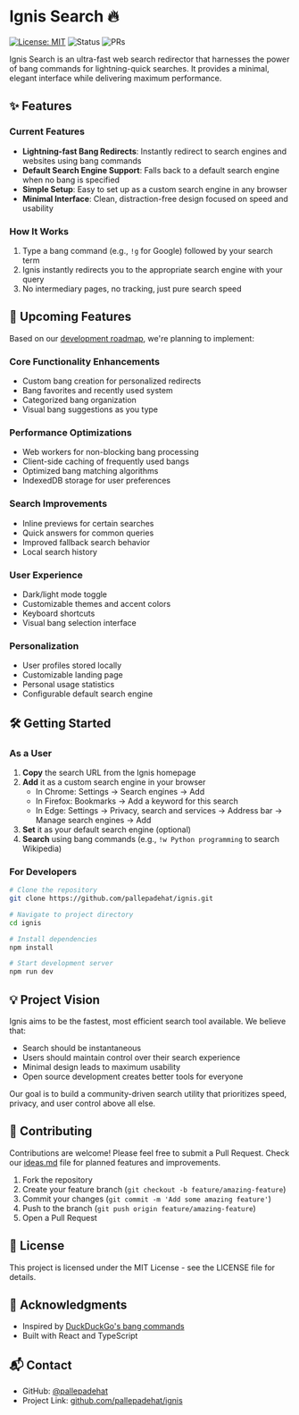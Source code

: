 # Ignis Search 🔥

[![License: MIT](https://img.shields.io/badge/License-MIT-blue.svg)](https://opensource.org/licenses/MIT)
![Status](https://img.shields.io/badge/Status-Active-green)
![PRs](https://img.shields.io/badge/PRs-Welcome-brightgreen)

Ignis Search is an ultra-fast web search redirector that harnesses the power of bang commands for lightning-quick searches. It provides a minimal, elegant interface while delivering maximum performance.

## ✨ Features

### Current Features

- **Lightning-fast Bang Redirects**: Instantly redirect to search engines and websites using bang commands
- **Default Search Engine Support**: Falls back to a default search engine when no bang is specified
- **Simple Setup**: Easy to set up as a custom search engine in any browser
- **Minimal Interface**: Clean, distraction-free design focused on speed and usability

### How It Works

1. Type a bang command (e.g., `!g` for Google) followed by your search term
2. Ignis instantly redirects you to the appropriate search engine with your query
3. No intermediary pages, no tracking, just pure search speed

## 🚀 Upcoming Features

Based on our [development roadmap](ideas.md), we're planning to implement:

### Core Functionality Enhancements
- Custom bang creation for personalized redirects
- Bang favorites and recently used system
- Categorized bang organization
- Visual bang suggestions as you type

### Performance Optimizations
- Web workers for non-blocking bang processing
- Client-side caching of frequently used bangs
- Optimized bang matching algorithms
- IndexedDB storage for user preferences

### Search Improvements
- Inline previews for certain searches
- Quick answers for common queries
- Improved fallback search behavior
- Local search history

### User Experience
- Dark/light mode toggle
- Customizable themes and accent colors
- Keyboard shortcuts
- Visual bang selection interface

### Personalization
- User profiles stored locally
- Customizable landing page
- Personal usage statistics
- Configurable default search engine

## 🛠️ Getting Started

### As a User

1. **Copy** the search URL from the Ignis homepage
2. **Add** it as a custom search engine in your browser
   - In Chrome: Settings → Search engines → Add
   - In Firefox: Bookmarks → Add a keyword for this search
   - In Edge: Settings → Privacy, search and services → Address bar → Manage search engines → Add
3. **Set** it as your default search engine (optional)
4. **Search** using bang commands (e.g., `!w Python programming` to search Wikipedia)

### For Developers

```bash
# Clone the repository
git clone https://github.com/pallepadehat/ignis.git

# Navigate to project directory
cd ignis

# Install dependencies
npm install

# Start development server
npm run dev
```

## 💡 Project Vision

Ignis aims to be the fastest, most efficient search tool available. We believe that:

- Search should be instantaneous
- Users should maintain control over their search experience
- Minimal design leads to maximum usability
- Open source development creates better tools for everyone

Our goal is to build a community-driven search utility that prioritizes speed, privacy, and user control above all else.

## 🤝 Contributing

Contributions are welcome! Please feel free to submit a Pull Request. Check our [ideas.md](ideas.md) file for planned features and improvements.

1. Fork the repository
2. Create your feature branch (`git checkout -b feature/amazing-feature`)
3. Commit your changes (`git commit -m 'Add some amazing feature'`)
4. Push to the branch (`git push origin feature/amazing-feature`)
5. Open a Pull Request

## 📜 License

This project is licensed under the MIT License - see the LICENSE file for details.

## 🙏 Acknowledgments

- Inspired by [DuckDuckGo's bang commands](https://duckduckgo.com/bang.html)
- Built with React and TypeScript

## 📬 Contact
- GitHub: [@pallepadehat](https://github.com/pallepadehat)
- Project Link: [github.com/pallepadehat/ignis](https://github.com/pallepadehat/ignis)
